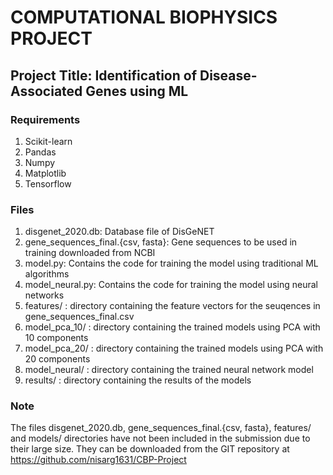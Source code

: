 # COMPUTATIONAL BIOPHYSICS PROJECT
## Project Title: Identification of  Disease-Associated Genes using ML

### Requirements
1. Scikit-learn
2. Pandas
3. Numpy
4. Matplotlib
5. Tensorflow

### Files
1. disgenet_2020.db: Database file of DisGeNET
2. gene_sequences_final.{csv, fasta}: Gene sequences to be used in training downloaded from NCBI
3. model.py: Contains the code for training the model using traditional ML algorithms
4. model_neural.py: Contains the code for training the model using neural networks
5. features/ : directory containing the feature vectors for the seuqences in gene_sequences_final.csv
6. model_pca_10/ : directory containing the trained models using PCA with 10 components
7. model_pca_20/ : directory containing the trained models using PCA with 20 components
8. model_neural/ : directory containing the trained neural network model
9. results/ : directory containing the results of the models

### Note
The files disgenet_2020.db, gene_sequences_final.{csv, fasta}, features/ and models/ directories have not been included in the submission due to their large size. They can be downloaded from the GIT repository at https://github.com/nisarg1631/CBP-Project
